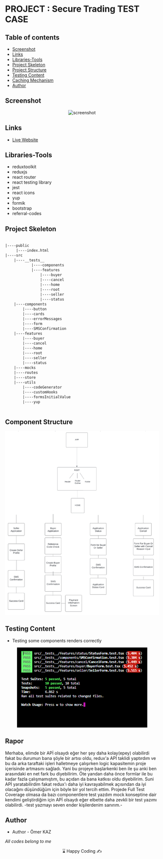 # PROJECT : Secure Trading TEST CASE

## Table of contents

- [Screenshot](#screenshot)
- [Links](#links)
- [Libraries-Tools](#libraries-tools)
- [Project Skeleton ](#project-skeleton)
- [Project Structure](#project-structure)
- [Testing Content](#testing-content)
- [Caching Mechanism](#caching-mechanism)
- [Author](#author)

## Screenshot

<p align="center">
<img  src=".\project.gif" alt="screenshot">
</p>

## Links

- [Live Website](https://splendorous-nasturtium-b2da46.netlify.app/)

## Libraries-Tools

- reduxtoolkit
- reduxjs
- react router
- react testing library
- jest
- react icons
- yup
- formik
- bootstrap
- referral-codes

## Project Skeleton

```

|----public
     |----index.html
|----src
    |----__tests__
            |----components   
            |----features
                |----buyer
                |----cancel
                |----home
                |----root
                |----seller
                |----status
    |----components
        |----button
        |----cards
        |----errorMessages
        |----form
        |----SMSConfirmation
    |----features
        |----buyer
        |----cancel
        |----home
        |----root
        |----seller
        |----status
    |----mocks
    |----routes
    |----store
    |----utils       
        |----codeGenerator
        |----customHooks
        |----formsInitialValue
        |----yup
    
```

## Component Structure

<p align="center">
<img  src=".\diagram.jpg" alt="screenshot">
</p>

## Testing Content

- Testing some components renders correctly


<p align="center">
<img  src="./testsResult.png" alt="screenshot">
</p>

## Rapor

Merhaba, elimde bir APİ olsaydı eğer her şey daha kolay(epey) olabilirdi fakat bu durumun bana şöyle bir artısı oldu, redux'a APİ taklidi yaptırdım ve bu da arka taraftaki işleri halletmeye çalışırken logic kapasitemin proje içerisinde  artmasını sağladı. Yani bu projeye başlarkenki ben ile şu anki ben arasındaki en net fark bu diyebilirim. Öte yandan daha önce formlar ile bu kadar fazla çalışmamıştım, bu açıdan da bana katkısı oldu diyebilirim. Suni APİ yaratabilirdim fakat redux'ı daha iyi kavrayabilmek açısından da iyi olacağını düşündüğüm için böyle bir yol tercih ettim. Projede Full Test Coverage olmasa da bazı componentlere test yazdım mock konseptine dair kendimi geliştirdiğim için APİ olsaydı eğer elbette daha zevkli bir test yazımı olabilirdi. 
-test yazmayı seven ender kişilerdenim sanırım.-



## Author

- Author - Ömer KAZ
<p><i>All codes belong to me</i></p>
<center> &#8987; Happy Coding  &#9997; </center>

